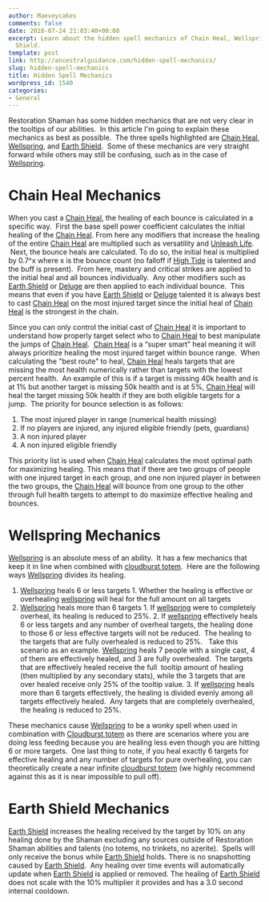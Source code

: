 ```yaml
---
author: Maeveycakes
comments: false
date: 2018-07-24 21:03:40+00:00
excerpt: Learn about the hidden spell mechanics of Chain Heal, Wellspring, and Earth
  Shield.
template: post
link: http://ancestralguidance.com/hidden-spell-mechanics/
slug: hidden-spell-mechanics
title: Hidden Spell Mechanics
wordpress_id: 1540
categories:
- General
---
```


Restoration Shaman has some hidden mechanics that are not very clear in the tooltips of our abilities.  In this article I'm going to explain these mechanics as best as possible.  The three spells highlighted are [Chain Heal](http://www.wowhead.com/spell=1064/chain-heal), [Wellspring](http://www.wowhead.com/spell=197995/wellspring), and [Earth Shield](http://www.wowhead.com/spell=974/earth-shield).  Some of these mechanics are very straight forward while others may still be confusing, such as in the case of [Wellspring](http://www.wowhead.com/spell=197995/wellspring).

		
			

# Chain Heal Mechanics

		
		

When you cast a [Chain Heal](http://www.wowhead.com/spell=1064/chain-heal), the healing of each bounce is calculated in a specific way.  First the base spell power coefficient calculates the initial healing of the [Chain Heal](http://www.wowhead.com/spell=1064/chain-heal). From here any modifiers that increase the healing of the entire [Chain Heal](http://www.wowhead.com/spell=1064/chain-heal) are multiplied such as versatility and [Unleash Life](http://www.wowhead.com/spell=73685/unleash-life).  Next, the bounce heals are calculated. To do so, the initial heal is multiplied by 0.7^x where x is the bounce count (no falloff if [High Tide](http://www.wowhead.com/spell=157154/high-tide) is talented and the buff is present).  From here, mastery and critical strikes are applied to the initial heal and all bounces individually.  Any other modifiers such as [Earth Shield](http://www.wowhead.com/spell=974/earth-shield) or [Deluge](http://www.wowhead.com/spell=200076/deluge) are then applied to each individual bounce.  This means that even if you have [Earth Shield](http://www.wowhead.com/spell=974/earth-shield) or [Deluge](http://www.wowhead.com/spell=200076/deluge) talented it is always best to cast [Chain Heal](http://www.wowhead.com/spell=1064/chain-heal) on the most injured target since the initial heal of [Chain Heal](http://www.wowhead.com/spell=1064/chain-heal) is the strongest in the chain.  

		
		

Since you can only control the initial cast of [Chain Heal](http://www.wowhead.com/spell=1064/chain-heal) it is important to understand how properly target select who to [Chain Heal](http://www.wowhead.com/spell=1064/chain-heal) to best manipulate the jumps of [Chain Heal](http://www.wowhead.com/spell=1064/chain-heal).  [Chain Heal](http://www.wowhead.com/spell=1064/chain-heal) is a “super smart” heal meaning it will always prioritize healing the most injured target within bounce range.  When calculating the "best route" to heal, [Chain Heal](http://www.wowhead.com/spell=1064/chain-heal) heals targets that are missing the most health numerically rather than targets with the lowest percent health.  An example of this is if a target is missing 40k health and is at 1% but another target is missing 50k health and is at 5%, [Chain Heal](http://www.wowhead.com/spell=1064/chain-heal) will heal the target missing 50k health if they are both eligible targets for a jump.  The priority for bounce selection is as follows:

  1. The most injured player in range (numerical health missing)
  2. If no players are injured, any injured eligible friendly (pets, guardians)
  3. A non injured player
  4. A non injured eligible friendly

This priority list is used when [Chain Heal](http://www.wowhead.com/spell=1064/chain-heal) calculates the most optimal path for maximizing healing. This means that if there are two groups of people with one injured target in each group, and one non injured player in between the two groups, the [Chain Heal](http://www.wowhead.com/spell=1064/chain-heal) will bounce from one group to the other through full health targets to attempt to do maximize effective healing and bounces.

		
			

# Wellspring Mechanics

		
		

[Wellspring](http://www.wowhead.com/spell=197995/wellspring) is an absolute mess of an ability.  It has a few mechanics that keep it in line when combined with [cloudburst totem](http://www.wowhead.com/spell=157153/cloudburst-totem).  Here are the following ways [Wellspring](http://www.wowhead.com/spell=197995/wellspring) divides its healing.

  1. [Wellspring](http://www.wowhead.com/spell=197995/wellspring) heals 6 or less targets
    1. Whether the healing is effective or overhealing [wellspring](http://www.wowhead.com/spell=197995/wellspring) will heal for the full amount on all targets
  2. [Wellspring](http://www.wowhead.com/spell=197995/wellspring) heals more than 6 targets
    1. If [wellspring](http://www.wowhead.com/spell=197995/wellspring) were to completely overheal, its healing is reduced to 25%.
    2. If [wellspring](http://www.wowhead.com/spell=197995/wellspring) effectively heals 6 or less targets and any number of overheal targets, the healing done to those 6 or less effective targets will not be reduced.  The healing to the targets that are fully overhealed is reduced to 25%.   Take this scenario as an example. [Wellspring](http://www.wowhead.com/spell=197995/wellspring) heals 7 people with a single cast, 4 of them are effectively healed, and 3 are fully overhealed.  The targets that are effectively healed receive the full  tooltip amount of healing (then multiplied by any secondary stats), while the 3 targets that are over healed receive only 25% of the tooltip value.
    3. If [wellspring](http://www.wowhead.com/spell=197995/wellspring) heals more than 6 targets effectively, the healing is divided evenly among all targets effectively healed.  Any targets that are completely overhealed, the healing is reduced to 25%.

These mechanics cause [Wellspring](http://www.wowhead.com/spell=197995/wellspring) to be a wonky spell when used in combination with [Cloudburst totem](http://www.wowhead.com/spell=157153/cloudburst-totem) as there are scenarios where you are doing less feeding because you are healing less even though you are hitting 6 or more targets.  One last thing to note, if you heal exactly 6 targets for effective healing and any number of targets for pure overhealing, you can theoretically create a near infinite [cloudburst totem](http://www.wowhead.com/spell=157153/cloudburst-totem) (we highly recommend against this as it is near impossible to pull off).

		
			

# Earth Shield Mechanics

		
		

[Earth Shield](http://www.wowhead.com/spell=974/earth-shield) increases the healing received by the target by 10% on any healing done by the Shaman excluding any sources outside of Restoration Shaman abilities and talents (no totems, no trinkets, no azerite).  Spells will only receive the bonus while [Earth Shield](http://www.wowhead.com/spell=974/earth-shield) holds. There is no snapshotting caused by [Earth Shield](http://www.wowhead.com/spell=974/earth-shield).  Any healing over time events will automatically update when [Earth Shield](http://www.wowhead.com/spell=974/earth-shield) is applied or removed. The healing of [Earth Shield](http://www.wowhead.com/spell=974/earth-shield) does not scale with the 10% multiplier it provides and has a 3.0 second internal cooldown.
